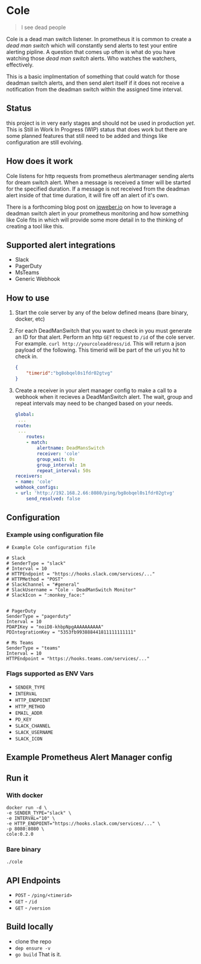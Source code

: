 # Cole 
> I see dead people  

Cole is a dead man switch listener. In prometheus it is common to create a _dead man switch_ which will constantly send alerts to test your entire alerting pipline. A question that comes up often is what do you have watching those _dead man switch_ alerts. Who watches the watchers, effectively.  

This is a basic implmentation of something that could watch for those deadman switch alerts, and then send alert itself if it does not receive a notification from the deadman switch within the assigned time interval.

## Status
this project is in very early stages and should not be used in production _yet_. This is Still in Work In Progress (WIP) status that does work but there are some planned features that still need to be added and things like configuration are still evolving.

## How does it work
Cole listens for http requests from prometheus alertmanager sending alerts for dream switch alert. When a message is received a timer will be started for the specified duration. If a message is not received from the deadman alert inside of that time duration, it will fire off an alert of it's own.

There is a forthcoming blog post on [jpweber.io](http://jpweber.io/blog
) on how to leverage a deadman switch alert in your prometheus monitoring and how something like Cole fits in which will provide some more detail in to the thinking of creating a tool like this.

## Supported alert integrations

* Slack
* PagerDuty
* MsTeams
* Generic Webhook

## How to use

1) Start the cole server by any of the below defined means (bare binary, docker, etc)

2) For each DeadManSwitch that you want to check in you must generate an ID for that alert. Perform an http `GET` request to `/id` of the cole server. For example. `curl http://yourcoleaddress/id`. This will return a json payload of the following. This timerid will be part of the url you hit to check in.

    ``` json
    {
        "timerid":"bg8obqel0s1fdr02gtvg"
    }
    ```

3) Create a receiver in your alert manager config to make a call to a webhook when it recieves a DeadManSwitch alert. The wait, group and repeat intervals may need to be changed based on your needs.

    ``` yaml
    global:
     ...
    route:
     ...
        routes:
        - match:
            alertname: DeadMansSwitch
            receiver: 'cole'
            group_wait: 0s
            group_interval: 1m
            repeat_interval: 50s
    receivers:
    - name: 'cole'
    webhook_configs:
    - url: 'http://192.168.2.66:8080/ping/bg8obqel0s1fdr02gtvg'
        send_resolved: false
    ```


## Configuration

### Example using configuration file

``` 
# Example Cole configuration file

# Slack
# SenderType = "slack"
# Interval = 10
# HTTPEndpoint = "https://hooks.slack.com/services/..."
# HTTPMethod = "POST"
# SlackChannel = "#general"
# SlackUsername = "Cole - DeadManSwitch Monitor"
# SlackIcon = ":monkey_face:"


# PagerDuty
SenderType = "pagerduty"
Interval = 10
PDAPIKey = "noiD8-khbpNpgAAAAAAAAAA"
PDIntegrationKey = "5353fb993888441811111111111"

# Ms Teams
SenderType = "teams"
Interval = 10
HTTPEndpoint = "https://hooks.teams.com/services/..."
```

### Flags supported as ENV Vars

* `SENDER_TYPE`
* `INTERVAL`
* `HTTP_ENDPOINT`
* `HTTP_METHOD`
* `EMAIL_ADDR`
* `PD_KEY`
* `SLACK_CHANNEL`
* `SLACK_USERNAME`
* `SLACK_ICON`

## Example Prometheus Alert Manager config



## Run it

### With docker

``` shell
docker run -d \
-e SENDER_TYPE="slack" \
-e INTERVAL="10" \
-e HTTP_ENDPOINT="https://hooks.slack.com/services/..." \
-p 8080:8080 \
cole:0.2.0
```

### Bare binary

`./cole`

## API Endpoints

* `POST` - `/ping/<timerid>`
* `GET` - `/id`
* `GET` - `/version`

## Build locally

* clone the repo
* `dep ensure -v`
* `go build`
That is it.